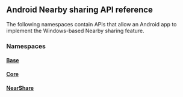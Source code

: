 ## Android Nearby sharing API reference

The following namespaces contain APIs that allow an Android app to implement the Windows-based Nearby sharing feature.

### Namespaces

#### [Base](https://docs.microsoft.com/java/api/com.microsoft.connecteddevices.base)
#### [Core](https://docs.microsoft.com/java/api/com.microsoft.connecteddevices.core)
#### [NearShare](https://docs.microsoft.com/java/api/com.microsoft.connecteddevices.nearshare)